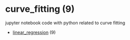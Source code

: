 # curve_fitting (9)
jupyter notebook code with python related to curve fitting

+ [linear_regression](linear_regression/README.md) (9)
